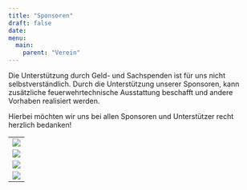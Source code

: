 ```yaml
---
title: "Sponsoren"
draft: false
date:
menu:
  main:
    parent: "Verein"
---
```


Die Unterstützung durch Geld- und Sachspenden ist für uns nicht selbstverständlich. Durch die Unterstützung unserer Sponsoren, kann zusätzliche feuerwehrtechnische Ausstattung beschafft und andere Vorhaben realisiert werden.

Hierbei möchten wir uns bei allen Sponsoren und Unterstützer recht herzlich bedanken!



<table class="borderless sponsoren">
	<tr>
		<td><a data-fancybox="gallery" href="/img/sponsoren/brueckner.jpg"><img src="/img/sponsoren/brueckner.jpg"></a></td>
	</tr>
	<tr>
		<td><a data-fancybox="gallery" href="/img/sponsoren/domus_mea.jpg"><img src="/img/sponsoren/domus_mea.jpg"></a></td>
	</tr>
	<tr>
		<td><a data-fancybox="gallery" href="/img/sponsoren/kraiburg.jpg"><img src="/img/sponsoren/kraiburg.jpg"></a></td>
	</tr>
	<tr>
		<td><a data-fancybox="gallery" href="/img/sponsoren/stirner.jpg"><img src="/img/sponsoren/stirner.jpg"></a></td>
	</tr>
</table>